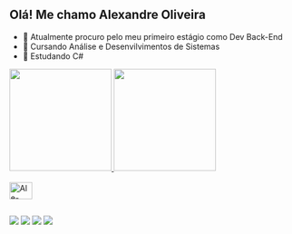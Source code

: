 ## Olá! Me chamo Alexandre Oliveira

- 🔭 Atualmente procuro pelo meu primeiro estágio como Dev Back-End
- 📖 Cursando Análise e Desenvilvimentos de Sistemas
- 🌱 Estudando C#

<div>
  <a href="https://github.com/AlexandreOliveiraSanches">
  <img height="180em" src="https://github-readme-stats.vercel.app/api?username=AlexandreOliveiraSanches&show_icons=true&theme=dracula"/>
  <img height="180em" src="https://github-readme-stats.vercel.app/api/top-langs/?username=AlexandreOliveiraSanches&layout=compact&theme=dracula"/>
</div>
    
<div style="display: inline_block"><br>
  <img align="center" alt="Ale-Csharp" height="30" width="40" src="https://cdn.jsdelivr.net/gh/devicons/devicon/icons/csharp/csharp-original.svg"/>
</div>

##

<div>
  <a href="https://api.whatsapp.com/send?phone=5514981337312"><img src="https://img.shields.io/badge/WhatsApp-25D366?style=for-the-badge&logo=whatsapp&logoColor=white" target="_blank"></a>
  <a href="https://www.linkedin.com/in/alexandre-oliveira-b09551218"><img src="https://img.shields.io/badge/LinkedIn-0077B5?style=for-the-badge&logo=linkedin&logoColor=white" target="_blank"></a>
  <a href="mailto:ao.sanches.ao@gamil.com"><img src="https://img.shields.io/badge/Gmail-D14836?style=for-the-badge&logo=gmail&logoColor=white" target="_blank"></a>
  <a href="https://www.instagram.com/alex_o.sanches/"><img src="https://img.shields.io/badge/Instagram-E4405F?style=for-the-badge&logo=instagram&logoColor=white" target="_blank"></a>
</div>
          
